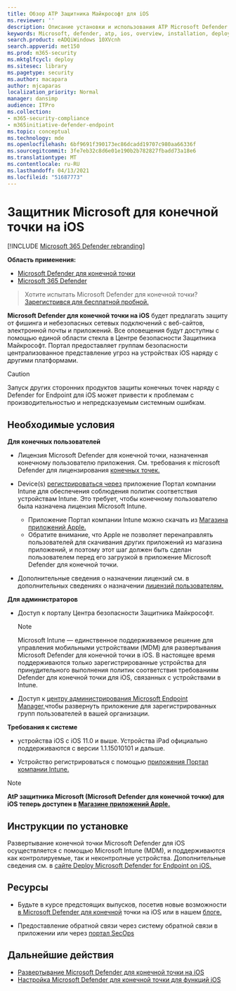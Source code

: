 ```yaml
---
title: Обзор ATP Защитника Майкрософт для iOS
ms.reviewer: ''
description: Описание установки и использования ATP Microsoft Defender для iOS
keywords: Microsoft, defender, atp, ios, overview, installation, deploy, uninstallation, intune
search.product: eADQiWindows 10XVcnh
search.appverid: met150
ms.prod: m365-security
ms.mktglfcycl: deploy
ms.sitesec: library
ms.pagetype: security
ms.author: macapara
author: mjcaparas
localization_priority: Normal
manager: dansimp
audience: ITPro
ms.collection:
- m365-security-compliance
- m365initiative-defender-endpoint
ms.topic: conceptual
ms.technology: mde
ms.openlocfilehash: 6bf9691f390173ec86dcadd19707c980aa66336f
ms.sourcegitcommit: 3fe7eb32c8d6e01e190b2b782827fbadd73a18e6
ms.translationtype: MT
ms.contentlocale: ru-RU
ms.lasthandoff: 04/13/2021
ms.locfileid: "51687773"
---
```

# <a name="microsoft-defender-for-endpoint-on-ios"></a>Защитник Microsoft для конечной точки на iOS

[!INCLUDE [Microsoft 365 Defender rebranding](../../includes/microsoft-defender.md)]

**Область применения:**
- [Microsoft Defender для конечной точки](https://go.microsoft.com/fwlink/p/?linkid=2154037)
- [Microsoft 365 Defender](https://go.microsoft.com/fwlink/?linkid=2118804)

> Хотите испытать Microsoft Defender для конечной точки? [Зарегистрився для бесплатной пробной.](https://www.microsoft.com/microsoft-365/windows/microsoft-defender-atp?ocid=docs-wdatp-exposedapis-abovefoldlink)

**Microsoft Defender для конечной точки на iOS** будет предлагать защиту от фишинга и небезопасных сетевых подключений с веб-сайтов, электронной почты и приложений. Все оповещения будут доступны с помощью единой области стекла в Центре безопасности Защитника Майкрософт. Портал предоставляет группам безопасности централизованное представление угроз на устройствах iOS наряду с другими платформами.

> [!CAUTION]
> Запуск других сторонних продуктов защиты конечных точек наряду с Defender for Endpoint для iOS может привести к проблемам с производительностью и непредсказуемым системным ошибкам.

## <a name="pre-requisites"></a>Необходимые условия

**Для конечных пользователей**

- Лицензия Microsoft Defender для конечной точки, назначенная конечному пользователю приложения. См. требования к microsoft Defender для лицензирования [конечных точек.](https://docs.microsoft.com/microsoft-365/security/defender-endpoint/minimum-requirements#licensing-requirements)

- Device(s) [регистрироваться через](https://docs.microsoft.com/mem/intune/user-help/enroll-your-device-in-intune-ios) приложение Портал компании Intune для обеспечения соблюдения политик соответствия устройствам Intune. Это требует, чтобы конечному пользователю была назначена лицензия Microsoft Intune.
    - Приложение Портал компании Intune можно скачать из [Магазина приложений Apple.](https://apps.apple.com/us/app/intune-company-portal/id719171358)
    - Обратите внимание, что Apple не позволяет перенаправлять пользователей для скачивания других приложений из магазина приложений, и поэтому этот шаг должен быть сделан пользователем перед его загрузкой в приложение Microsoft Defender для конечной точки.

- Дополнительные сведения о назначении лицензий см. в дополнительных сведениях о назначении [лицензий пользователям.](https://docs.microsoft.com/azure/active-directory/users-groups-roles/licensing-groups-assign)

**Для администраторов**

- Доступ к порталу Центра безопасности Защитника Майкрософт.

    > [!NOTE]
    > Microsoft Intune — единственное поддерживаемое решение для управления мобильными устройствами (MDM) для развертывания Microsoft Defender для конечной точки в iOS. В настоящее время поддерживаются только зарегистрированные устройства для принудительного выполнения политик соответствия требованиям Defender для конечной точки для iOS, связанных с устройствами в Intune.

- Доступ к [центру администрирования Microsoft Endpoint Manager,](https://go.microsoft.com/fwlink/?linkid=2109431)чтобы развернуть приложение для зарегистрированных групп пользователей в вашей организации.

**Требования к системе**

- устройства iOS с iOS 11.0 и выше. Устройства iPad официально поддерживаются с версии 1.1.15010101 и дальше.

- Устройство регистрироваться с помощью [приложения Портал компании Intune.](https://apps.apple.com/us/app/intune-company-portal/id719171358)

> [!NOTE]
> **AtP защитника Microsoft (Microsoft Defender для конечной точки) для iOS теперь доступен в [Магазине приложений Apple.](https://aka.ms/mdatpiosappstore)**

## <a name="installation-instructions"></a>Инструкции по установке

Развертывание конечной точки Microsoft Defender для iOS осуществляется с помощью Microsoft Intune (MDM), и поддерживаются как контролируемые, так и неконтролные устройства.
Дополнительные сведения см. в [сайте Deploy Microsoft Defender for Endpoint on iOS.](ios-install.md)

## <a name="resources"></a>Ресурсы

- Будьте в курсе предстоящих выпусков, посетив новые возможности [в Microsoft Defender для конечной](ios-whatsnew.md) точки на iOS или в нашем [блоге.](https://techcommunity.microsoft.com/t5/microsoft-defender-atp/bg-p/MicrosoftDefenderATPBlog/label-name/iOS)

- Предоставление обратной связи через систему обратной связи в приложении или через [портал SecOps](https://securitycenter.microsoft.com)

## <a name="next-steps"></a>Дальнейшие действия

- [Развертывание Microsoft Defender для конечной точки на iOS](ios-install.md)
- [Настройка Microsoft Defender для конечной точки для функций iOS](ios-configure-features.md)
